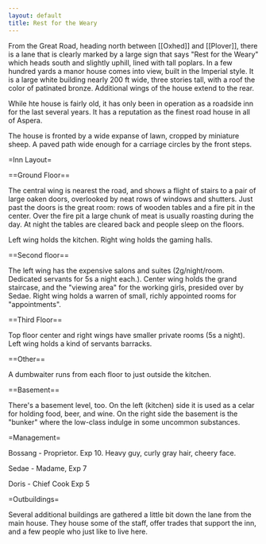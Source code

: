 ```yaml
---
layout: default
title: Rest for the Weary
---
```


From the Great Road, heading north between [[Oxhed]] and [[Plover]], there is a lane that is clearly marked by a large sign that says "Rest for the Weary" which heads south and slightly uphill, lined with tall poplars.  In a few hundred yards a manor house comes into view, built in the Imperial style.  It is a large white building nearly 200 ft wide, three stories tall, with a roof the color of patinated bronze.   Additional wings of the house extend to the rear.

While hte house is fairly old, it has only been in operation as a roadside inn for the last several years.  It has a reputation as the finest road house in all of Aspera.

The house is fronted by a wide expanse of lawn, cropped by miniature sheep.  A paved path wide enough for a carriage circles by the front steps.

=Inn Layout=

==Ground Floor==

The central wing is nearest the road, and shows a flight of stairs to a pair of large oaken doors, overlooked by neat rows of windows and shutters.  Just past the doors is the great room: rows of wooden tables and a fire pit in the center.  Over the fire pit a large chunk of meat is usually roasting during the day.  At night the tables are cleared back and people sleep on the floors.

Left wing holds the kitchen.  Right wing holds the gaming halls.

==Second floor==

The left wing has the expensive salons and suites (2g/night/room. Dedicated servants for 5s a night each.).   Center wing holds the grand staircase, and the "viewing area" for the working girls, presided over by Sedae.  Right wing holds a warren of small, richly appointed rooms for "appointments".

==Third Floor==

Top floor center and right wings have smaller private rooms (5s a night).  Left wing holds a kind of servants barracks.

==Other==

A dumbwaiter runs from each floor to just outside the kitchen.

==Basement==

There's a basement level, too.  On the left (kitchen) side it is used as a celar for holding food, beer, and wine.  On the right side the basement is the "bunker" where the low-class indulge in some uncommon substances.

=Management=

Bossang - Proprietor. Exp 10.  Heavy guy, curly gray hair, cheery face.  

Sedae - Madame, Exp 7

Doris - Chief Cook Exp 5

=Outbuildings=

Several additional buildings are gathered a little bit down the lane from the main house.  They house some of the staff, offer trades that support the inn, and a few people who just like to live here.  

